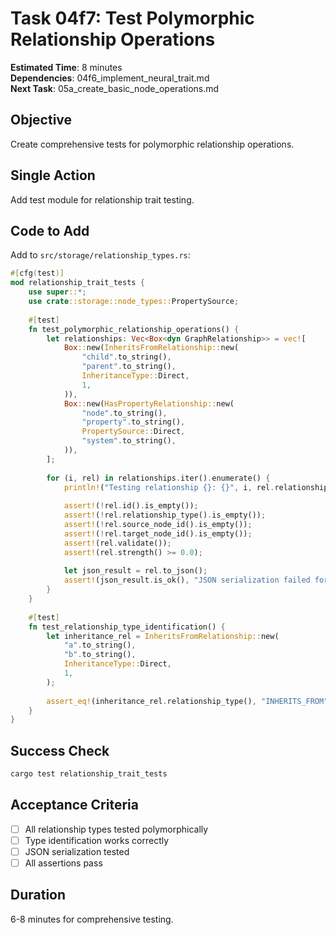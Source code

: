 # Task 04f7: Test Polymorphic Relationship Operations

**Estimated Time**: 8 minutes  
**Dependencies**: 04f6_implement_neural_trait.md  
**Next Task**: 05a_create_basic_node_operations.md  

## Objective
Create comprehensive tests for polymorphic relationship operations.

## Single Action
Add test module for relationship trait testing.

## Code to Add
Add to `src/storage/relationship_types.rs`:
```rust
#[cfg(test)]
mod relationship_trait_tests {
    use super::*;
    use crate::storage::node_types::PropertySource;
    
    #[test]
    fn test_polymorphic_relationship_operations() {
        let relationships: Vec<Box<dyn GraphRelationship>> = vec![
            Box::new(InheritsFromRelationship::new(
                "child".to_string(),
                "parent".to_string(),
                InheritanceType::Direct,
                1,
            )),
            Box::new(HasPropertyRelationship::new(
                "node".to_string(),
                "property".to_string(),
                PropertySource::Direct,
                "system".to_string(),
            )),
        ];
        
        for (i, rel) in relationships.iter().enumerate() {
            println!("Testing relationship {}: {}", i, rel.relationship_type());
            
            assert!(!rel.id().is_empty());
            assert!(!rel.relationship_type().is_empty());
            assert!(!rel.source_node_id().is_empty());
            assert!(!rel.target_node_id().is_empty());
            assert!(rel.validate());
            assert!(rel.strength() >= 0.0);
            
            let json_result = rel.to_json();
            assert!(json_result.is_ok(), "JSON serialization failed for {}", rel.relationship_type());
        }
    }
    
    #[test]
    fn test_relationship_type_identification() {
        let inheritance_rel = InheritsFromRelationship::new(
            "a".to_string(),
            "b".to_string(),
            InheritanceType::Direct,
            1,
        );
        
        assert_eq!(inheritance_rel.relationship_type(), "INHERITS_FROM");
    }
}
```

## Success Check
```bash
cargo test relationship_trait_tests
```

## Acceptance Criteria
- [ ] All relationship types tested polymorphically
- [ ] Type identification works correctly
- [ ] JSON serialization tested
- [ ] All assertions pass

## Duration
6-8 minutes for comprehensive testing.